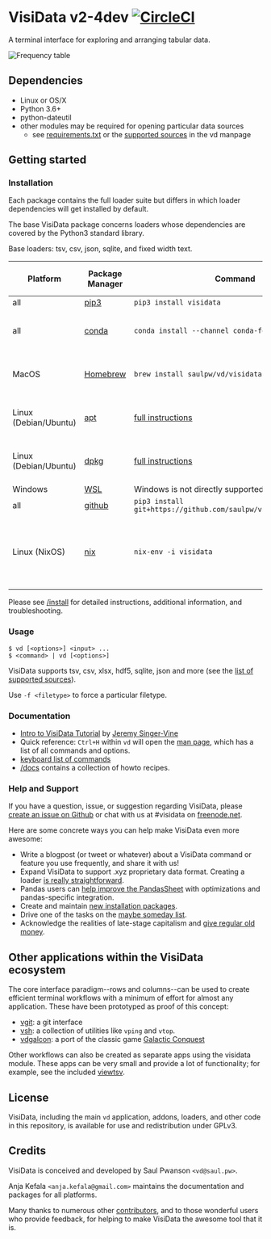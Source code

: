 # VisiData v2-4dev [![CircleCI](https://circleci.com/gh/saulpw/visidata/tree/develop.svg?style=svg)](https://circleci.com/gh/saulpw/visidata/tree/develop)

A terminal interface for exploring and arranging tabular data.

![Frequency table](http://visidata.org/freq-move-row.gif)

## Dependencies

- Linux or OS/X
- Python 3.6+
- python-dateutil
- other modules may be required for opening particular data sources
    - see [requirements.txt](https://github.com/saulpw/visidata/blob/stable/requirements.txt) or the [supported sources](https://visidata.org/man/#loaders) in the vd manpage

## Getting started

### Installation

Each package contains the full loader suite but differs in which loader dependencies will get installed by default.

The base VisiData package concerns loaders whose dependencies are covered by the Python3 standard library.

Base loaders: tsv, csv, json, sqlite, and fixed width text.

|Platform           |Package Manager                        | Command                                       | Out-of-box Loaders   |
|-------------------|----------------------------------------|----------------------------------------------|----------------------|
|all         |[pip3](https://visidata.org/install#pip3) | `pip3 install visidata`                    | Base                 |
|all         |[conda](https://visidata.org/install#conda) | `conda install --channel conda-forge visidata` | Base, http, html, xls(x) |
|MacOS              |[Homebrew](https://visidata.org/install#brew) | `brew install saulpw/vd/visidata`            | Base, http, html, xls(x) |
|Linux (Debian/Ubuntu) |[apt](https://visidata.org/install#apt) | [full instructions](https://visidata.org/install#apt)                      | Base, http, html, xls(x) |
|Linux (Debian/Ubuntu) |[dpkg](https://visidata.org/install#dpkg) | [full instructions](https://visidata.org/install#dpkg)                | Base, http, html, xls(x) |
|Windows               |[WSL](https://visidata.org/install#wsl) | Windows is not directly supported (use WSL) | N/A |
|all            |[github](https://visidata.org/install#git) | `pip3 install git+https://github.com/saulpw/visidata.git@stable` | Base |
|Linux (NixOS)|[nix](https://visidata.org/install#nix)| `nix-env -i visidata`|Base, yaml, xls(x), hdf5, html, pandas, shp |

Please see [/install](https://visidata.org/install) for detailed instructions, additional information, and troubleshooting.

### Usage

    $ vd [<options>] <input> ...
    $ <command> | vd [<options>]

VisiData supports tsv, csv, xlsx, hdf5, sqlite, json and more (see the [list of supported sources](https://visidata.org/man#sources)).

Use `-f <filetype>` to force a particular filetype.


### Documentation

* [Intro to VisiData Tutorial](https://jsvine.github.io/intro-to-visidata/) by [Jeremy Singer-Vine](https://www.jsvine.com/)
* Quick reference: `Ctrl+H` within `vd` will open the [man page](https://visidata.org/man), which has a list of all commands and options.
* [keyboard list of commands](https://visidata.org/docs/kblayout)
* [/docs](https://visidata.org/docs) contains a collection of howto recipes.

### Help and Support

If you have a question, issue, or suggestion regarding VisiData, please [create an issue on Github](https://github.com/saulpw/visidata/issues) or chat with us at #visidata on [freenode.net](https://webchat.freenode.net/).

Here are some concrete ways you can help make VisiData even more awesome:

* Write a blogpost (or tweet or whatever) about a VisiData command or feature you use frequently, and share it with us!
* Expand VisiData to support .xyz proprietary data format.  Creating a loader [is really straightforward](http://visidata.org/docs/loaders/).
* Pandas users can [help improve the PandasSheet](https://github.com/saulpw/visidata/labels/pandas) with optimizations and pandas-specific integration.
* Create and maintain [new installation packages](https://github.com/saulpw/visidata/labels/packaging).
* Drive one of the tasks on the [maybe someday list](https://github.com/saulpw/visidata/issues?q=is%3Aissue+%5Bwishlist%5D+).
* Acknowledge the realities of late-stage capitalism and [give regular old money](https://www.patreon.com/saulpw).

## Other applications within the VisiData ecosystem

The core interface paradigm--rows and columns--can be used to create efficient terminal workflows with a minimum of effort for almost any application. These have been prototyped as proof of this concept:

- [vgit](https://github.com/saulpw/visidata/tree/stable/plugins/vgit): a git interface
- [vsh](https://github.com/saulpw/vsh): a collection of utilities like `vping` and `vtop`.
- [vdgalcon](https://github.com/saulpw/vdgalcon): a port of the classic game [Galactic Conquest](https://www.galcon.com)

Other workflows can also be created as separate apps using the visidata module.  These apps can be very small and provide a lot of functionality; for example, see the included [viewtsv](https://visidata.org/docs/viewtsv).

## License

VisiData, including the main `vd` application, addons, loaders, and other code in this repository, is available for use and redistribution under GPLv3.

## Credits

VisiData is conceived and developed by Saul Pwanson `<vd@saul.pw>`.

Anja Kefala `<anja.kefala@gmail.com>` maintains the documentation and packages for all platforms.

Many thanks to numerous other [contributors](https://visidata.org/credits/), and to those wonderful users who provide feedback, for helping to make VisiData the awesome tool that it is.
